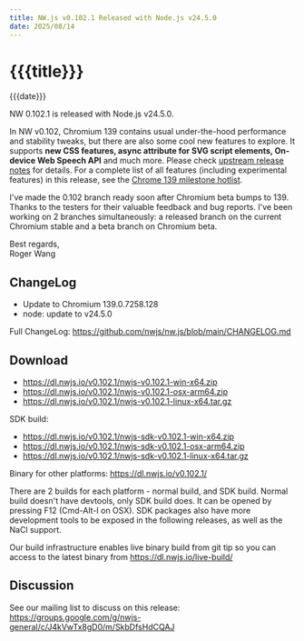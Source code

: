 ```yaml
---
title: NW.js v0.102.1 Released with Node.js v24.5.0
date: 2025/08/14
---
```

# {{{title}}}
{{{date}}}

NW 0.102.1 is released with Node.js v24.5.0.

In NW v0.102, Chromium 139 contains usual under-the-hood performance and stability tweaks, but there are also some cool new features to explore. It supports **new CSS features, async attribute for SVG script elements, On-device Web Speech API** and much more. Please check [upstream release notes](https://developer.chrome.com/blog/chrome-139-beta/) for details. For a complete list of all features (including experimental features) in this release, see the [Chrome 139 milestone hotlist](https://www.chromestatus.com/features#milestone=139).

I've made the 0.102 branch ready soon after Chromium beta bumps to 139. Thanks to the testers for their valuable feedback and bug reports. I've been working on 2 branches simultaneously: a released branch on the current Chromium stable and a beta branch on Chromium beta.

Best regards,  
Roger Wang

## ChangeLog

- Update to Chromium 139.0.7258.128
- node: update to v24.5.0

Full ChangeLog: https://github.com/nwjs/nw.js/blob/main/CHANGELOG.md

## Download 

* https://dl.nwjs.io/v0.102.1/nwjs-v0.102.1-win-x64.zip 
* https://dl.nwjs.io/v0.102.1/nwjs-v0.102.1-osx-arm64.zip 
* https://dl.nwjs.io/v0.102.1/nwjs-v0.102.1-linux-x64.tar.gz 

SDK build: 
* https://dl.nwjs.io/v0.102.1/nwjs-sdk-v0.102.1-win-x64.zip 
* https://dl.nwjs.io/v0.102.1/nwjs-sdk-v0.102.1-osx-arm64.zip 
* https://dl.nwjs.io/v0.102.1/nwjs-sdk-v0.102.1-linux-x64.tar.gz 

Binary for other platforms: https://dl.nwjs.io/v0.102.1/ 

There are 2 builds for each platform - normal build, and SDK build. Normal build doesn't have devtools, only SDK build does. lt can be opened by pressing F12 (Cmd-Alt-I on OSX). SDK packages also have more development tools to be exposed in the following releases, as well as the NaCl support.

Our build infrastructure enables live binary build from git tip so you can access to the latest binary from https://dl.nwjs.io/live-build/ 

## Discussion

See our mailing list to discuss on this release: https://groups.google.com/g/nwjs-general/c/J4kVwTx8gD0/m/SkbDfsHdCQAJ
